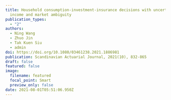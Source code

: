 ```yaml
---
title: Household consumption-investment-insurance decisions with uncertain
  income and market ambiguity
publication_types:
  - "2"
authors:
  - Ning Wang
  - Zhuo Jin
  - Tak Kuen Siu
  - admin
doi: https://doi.org/10.1080/03461238.2021.1886981
publication: Scandinavian Actuarial Journal, 2021(10), 832-865
draft: false
featured: false
image:
  filename: featured
  focal_point: Smart
  preview_only: false
date: 2021-08-01T05:51:06.950Z
---
```

